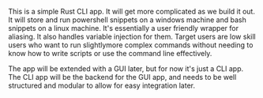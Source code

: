 <!-- Use this file to provide workspace-specific custom instructions to Copilot. For more details, visit https://code.visualstudio.com/docs/copilot/copilot-customization#_use-a-githubcopilotinstructionsmd-file -->

This is a simple Rust CLI app. It will get more complicated as we build it out. It will store and run powershell snippets on a windows machine and bash snippets on a linux machine. It's essentially a user friendly wrapper for aliasing. It also handles variable injection for them. Target users are low skill users who want to run slightlymore complex commands without needing to know how to write scripts or use the command line effectively.

The app will be extended with a GUI later, but for now it's just a CLI app. The CLI app will be the backend for the GUI app, and needs to be well structured and modular to allow for easy integration later.
